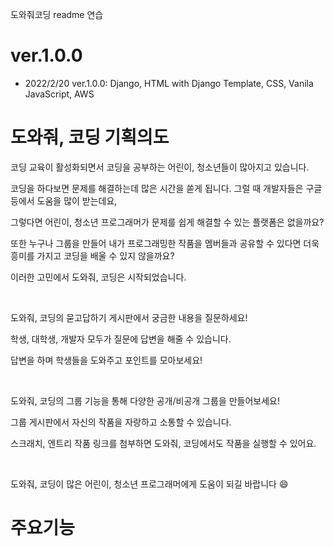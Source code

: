 도와줘코딩 readme 연습

# ver.1.0.0

* 2022/2/20 ver.1.0.0: Django, HTML with Django Template, CSS, Vanila JavaScript, AWS

# 도와줘, 코딩 기획의도
코딩 교육이 활성화되면서 코딩을 공부하는 어린이, 청소년들이 많아지고 있습니다.

코딩을 하다보면 문제를 해결하는데 많은 시간을 쏟게 됩니다. 그럴 때 개발자들은 구글 등에서 도움을 많이 받는데요, 

그렇다면 어린이, 청소년 프로그래머가 문제를 쉽게 해결할 수 있는 플랫폼은 없을까요? 

또한 누구나 그룹을 만들어 내가 프로그래밍한 작품을 멤버들과 공유할 수 있다면 더욱 흥미를 가지고 코딩을 배울 수 있지 않을까요?

이러한 고민에서 도와줘, 코딩은 시작되었습니다.

<br/>

도와줘, 코딩의 묻고답하기 게시판에서 궁금한 내용을 질문하세요!

학생, 대학생, 개발자 모두가 질문에 답변을 해줄 수 있습니다. 

답변을 하며 학생들을 도와주고 포인트를 모아보세요!

<br/>

도와줘, 코딩의 그룹 기능을 통해 다양한 공개/비공개 그룹을 만들어보세요!

그룹 게시판에서 자신의 작품을 자랑하고 소통할 수 있습니다.

스크래치, 엔트리 작품 링크를 첨부하면 도와줘, 코딩에서도 작품을 실행할 수 있어요.

<br/>

도와줘, 코딩이 많은 어린이, 청소년 프로그래머에게 도움이 되길 바랍니다 😄

# 주요기능
